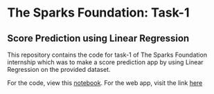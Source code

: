 # The Sparks Foundation: Task-1
## Score Prediction using Linear Regression

This repository contains the code for task-1 of The Sparks Foundation internship which was to make a score prediction app by using Linear Regression on the provided dataset.

For the code, view this [notebook]().
For the web app, visit the link [here]()